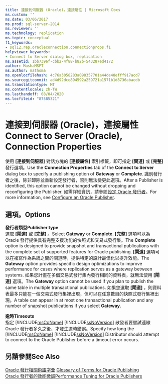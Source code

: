 ```yaml
---
title: 連接到伺服器 (Oracle)，連接屬性 | Microsoft Docs
ms.custom: ''
ms.date: 03/06/2017
ms.prod: sql-server-2014
ms.reviewer: ''
ms.technology: replication
ms.topic: conceptual
f1_keywords:
- sql12.rep.oracleconnection.connectionprops.f1
helpviewer_keywords:
- Connect to Server dialog box, replication
ms.assetid: 1bb7396f-cbb2-4f88-b82b-543287ed4172
author: MashaMSFT
ms.author: mathoma
ms.openlocfilehash: 4c76a3058283a098357701a44de48efff917acd7
ms.sourcegitcommit: ad4d92dce894592a259721a1571b1d8736abacdb
ms.translationtype: MT
ms.contentlocale: zh-TW
ms.lasthandoff: 08/04/2020
ms.locfileid: "87585321"
---
```

# <a name="connect-to-server-oracle-connection-properties"></a><span data-ttu-id="f16e8-102">連接到伺服器 (Oracle)，連接屬性</span><span class="sxs-lookup"><span data-stu-id="f16e8-102">Connect to Server (Oracle), Connection Properties</span></span>
  <span data-ttu-id="f16e8-103">使用 **[連接到伺服器]** 對話方塊的 **[連接屬性]** 索引標籤，即可指定 **[閘道]** 或 **[完整]** 發行選項。</span><span class="sxs-lookup"><span data-stu-id="f16e8-103">Use the **Connection Properties** tab of the **Connect to Server** dialog box to specify a publishing option of **Gateway** or **Complete**.</span></span> <span data-ttu-id="f16e8-104">識別發行者之後，除非卸除並重新設定發行者，否則無法變更此選項。</span><span class="sxs-lookup"><span data-stu-id="f16e8-104">After a Publisher is identified, this option cannot be changed without dropping and reconfiguring the Publisher.</span></span> <span data-ttu-id="f16e8-105">如需詳細資訊，請參閱[設定 Oracle 發行者](non-sql/configure-an-oracle-publisher.md)。</span><span class="sxs-lookup"><span data-stu-id="f16e8-105">For more information, see [Configure an Oracle Publisher](non-sql/configure-an-oracle-publisher.md).</span></span>  
  
## <a name="options"></a><span data-ttu-id="f16e8-106">選項。</span><span class="sxs-lookup"><span data-stu-id="f16e8-106">Options</span></span>  
 <span data-ttu-id="f16e8-107">**發行者類型**</span><span class="sxs-lookup"><span data-stu-id="f16e8-107">**Publisher type**</span></span>  
 <span data-ttu-id="f16e8-108">選取 **[閘道]** 或 **[完整]** 。</span><span class="sxs-lookup"><span data-stu-id="f16e8-108">Select **Gateway** or **Complete**.</span></span> <span data-ttu-id="f16e8-109">**[完整]** 選項可以為 Oracle 發行提供具有完整支援功能的快照式和交易式發行集。</span><span class="sxs-lookup"><span data-stu-id="f16e8-109">The **Complete** option is designed to provide snapshot and transactional publications with the complete set of supported features for Oracle publishing.</span></span> <span data-ttu-id="f16e8-110">**[閘道]** 選項可以在複寫作為系統之間的閘道時，提供特定的設計最佳化以提升效能。</span><span class="sxs-lookup"><span data-stu-id="f16e8-110">The **Gateway** option provides specific design optimizations to improve performance for cases where replication serves as a gateway between systems.</span></span> <span data-ttu-id="f16e8-111">如果您計畫在多個交易式發行集內發行相同的資料表，就無法使用 **[閘道]** 選項。</span><span class="sxs-lookup"><span data-stu-id="f16e8-111">The **Gateway** option cannot be used if you plan to publish the same table in multiple transactional publications.</span></span> <span data-ttu-id="f16e8-112">如果您選取 **[閘道]** ，則資料表最多只能在一個交易式發行集裡出現，但可以在任意數目的快照式發行集裡出現。</span><span class="sxs-lookup"><span data-stu-id="f16e8-112">A table can appear in at most one transactional publication and any number of snapshot publications if you select **Gateway**.</span></span>  
  
 <span data-ttu-id="f16e8-113">**逾時**</span><span class="sxs-lookup"><span data-stu-id="f16e8-113">**Timeouts**</span></span>  
 <span data-ttu-id="f16e8-114">指定 [!INCLUDE[msCoName](../../includes/msconame-md.md)] [!INCLUDE[ssNoVersion](../../includes/ssnoversion-md.md)] 散發者要嘗試連線 Oracle 發行者多久之後，才發生逾時錯誤。</span><span class="sxs-lookup"><span data-stu-id="f16e8-114">Specify how long the [!INCLUDE[msCoName](../../includes/msconame-md.md)] [!INCLUDE[ssNoVersion](../../includes/ssnoversion-md.md)] Distributor should attempt to connect to the Oracle Publisher before a timeout error occurs.</span></span>  
  
## <a name="see-also"></a><span data-ttu-id="f16e8-115">另請參閱</span><span class="sxs-lookup"><span data-stu-id="f16e8-115">See Also</span></span>  
 <span data-ttu-id="f16e8-116">[Oracle 發行相關術語字彙](non-sql/glossary-of-terms-for-oracle-publishing.md) </span><span class="sxs-lookup"><span data-stu-id="f16e8-116">[Glossary of Terms for Oracle Publishing](non-sql/glossary-of-terms-for-oracle-publishing.md) </span></span>  
 [<span data-ttu-id="f16e8-117">Oracle 發行者的效能微調</span><span class="sxs-lookup"><span data-stu-id="f16e8-117">Performance Tuning for Oracle Publishers</span></span>](non-sql/performance-tuning-for-oracle-publishers.md)  
  
  
